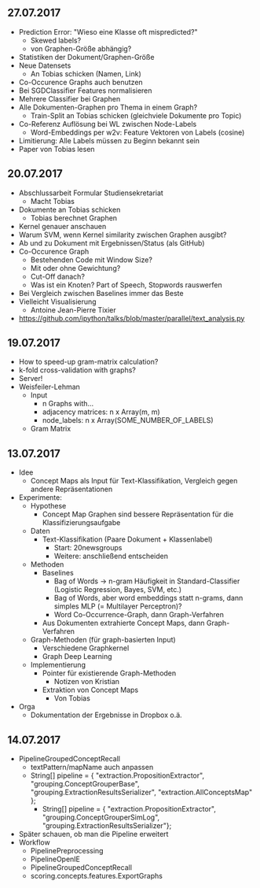 ## 27.07.2017
- Prediction Error: "Wieso eine Klasse oft mispredicted?"
    - Skewed labels?
    - von Graphen-Größe abhängig?
- Statistiken der Dokument/Graphen-Größe
- Neue Datensets
    - An Tobias schicken (Namen, Link)
- Co-Occurence Graphs auch benutzen
- Bei SGDClassifier Features normalisieren
- Mehrere Classifier bei Graphen
- Alle Dokumenten-Graphen pro Thema in einem Graph?
    - Train-Split an Tobias schicken (gleichviele Dokumente pro Topic)
- Co-Referenz Auflösung bei WL zwischen Node-Labels
    - Word-Embeddings per w2v: Feature Vektoren von Labels (cosine)
- Limitierung: Alle Labels müssen zu Beginn bekannt sein
- Paper von Tobias lesen


## 20.07.2017
- Abschlussarbeit Formular Studiensekretariat
    - Macht Tobias
- Dokumente an Tobias schicken
    - Tobias berechnet Graphen
- Kernel genauer anschauen
- Warum SVM, wenn Kernel similarity zwischen Graphen ausgibt?
- Ab und zu Dokument mit Ergebnissen/Status (als GitHub)
- Co-Occurence Graph
    - Bestehenden Code mit Window Size?
    - Mit oder ohne Gewichtung?
    - Cut-Off danach?
    - Was ist ein Knoten? Part of Speech, Stopwords rauswerfen
- Bei Vergleich zwischen Baselines immer das Beste
- Vielleicht Visualisierung
    - Antoine Jean-Pierre Tixier
- https://github.com/ipython/talks/blob/master/parallel/text_analysis.py


## 19.07.2017
- How to speed-up gram-matrix calculation?
- k-fold cross-validation with graphs?
- Server!
- Weisfeiler-Lehman
    - Input
        - n Graphs with...
        - adjacency matrices: n x Array(m, m)
        - node_labels: n x Array(SOME_NUMBER_OF_LABELS)
    - Gram Matrix


## 13.07.2017
- Idee
    - Concept Maps als Input für Text-Klassifikation, Vergleich gegen andere Repräsentationen
- Experimente:
    - Hypothese
        - Concept Map Graphen sind bessere Repräsentation für die Klassifizierungsaufgabe
    - Daten
        - Text-Klassifikation (Paare Dokument + Klassenlabel)
            - Start: 20newsgroups
            - Weitere: anschließend entscheiden
    - Methoden
        - Baselines
            - Bag of Words -> n-gram Häufigkeit in Standard-Classifier (Logistic Regression, Bayes, SVM, etc.)
            - Bag of Words, aber word embeddings statt n-grams, dann simples MLP (= Multilayer Perceptron)?
            - Word Co-Occurrence-Graph, dann Graph-Verfahren
        - Aus Dokumenten extrahierte Concept Maps, dann Graph-Verfahren
    - Graph-Methoden (für graph-basierten Input)
        - Verschiedene Graphkernel
        - Graph Deep Learning
    - Implementierung
        - Pointer für existierende Graph-Methoden
            - Notizen von Kristian
        - Extraktion von Concept Maps
            - Von Tobias
- Orga
    - Dokumentation der Ergebnisse in Dropbox o.ä.


## 14.07.2017
- PipelineGroupedConceptRecall
    - textPattern/mapName auch anpassen
    - String[] pipeline = { "extraction.PropositionExtractor", "grouping.ConceptGrouperBase", "grouping.ExtractionResultsSerializer", "extraction.AllConceptsMap" };
        - String[] pipeline = { "extraction.PropositionExtractor", "grouping.ConceptGrouperSimLog", "grouping.ExtractionResultsSerializer"};
- Später schauen, ob man die Pipeline erweitert
- Workflow
    - PipelinePreprocessing
    - PipelineOpenIE
    - PipelineGroupedConceptRecall
    - scoring.concepts.features.ExportGraphs
